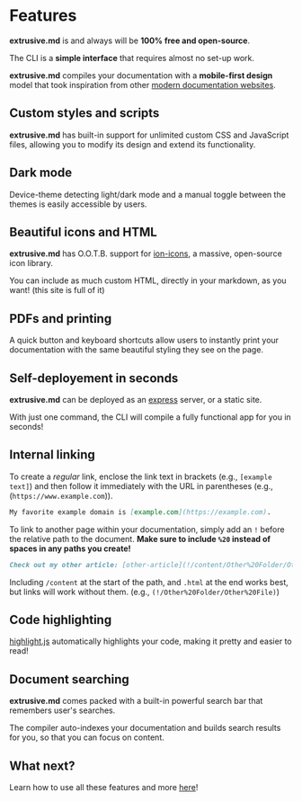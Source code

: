 # Features

**extrusive.md** is and always will be **100% free and open-source**.

The CLI is a **simple interface** that requires almost no set-up work.

**extrusive.md** compiles your documentation with a **mobile-first design** model that took inspiration from other <a href="https://react.dev/" target="_blank" rel="noreferrer noopener">modern documentation websites</a>.

## Custom styles and scripts

**extrusive.md** has built-in support for unlimited custom CSS and JavaScript files, allowing you to modify its design and extend its functionality.

## Dark mode

Device-theme detecting light/dark mode and a manual toggle between the themes is easily accessible by users.

## Beautiful icons and HTML

**extrusive.md** has O.O.T.B. support for <a href="https://ionic.io/ionicons" target="_blank" rel="noreferrer noopener">ion-icons</a>, a massive, open-source icon library.

You can include as much custom HTML, directly in your markdown, as you want! (this site is full of it)

## PDFs and printing

A quick button and keyboard shortcuts allow users to instantly print your documentation with the same beautiful styling they see on the page.

## Self-deployement in seconds

**extrusive.md** can be deployed as an <a href="https://expressjs.com/" target="_blank" rel="noopener noreferer">express</a> server, or a static site.

With just one command, the CLI will compile a fully functional app for you in seconds!

## Internal linking

To create a _regular_ link, enclose the link text in brackets (e.g., `[example text]`) and then follow it immediately with the URL in parentheses (e.g., (`https://www.example.com`)).

```markdown
My favorite example domain is [example.com](https://example.com).
```

To link to another page within your documentation, simply add an `!` before the relative path to the document. **Make sure to include `%20` instead of spaces in any paths you create!**

```markdown
Check out my other article: [other-article](!/content/Other%20Folder/Other%20File.html)
```

Including `/content` at the start of the path, and `.html` at the end works best, but links will work without them. (e.g., `(!/Other%20Folder/Other%20File)`)

## Code highlighting

<a href="https://highlightjs.org/" target="_blank" rel="noreferrer noopener">highlight.js</a> automatically highlights your code, making it pretty and easier to read!

## Document searching

**extrusive.md** comes packed with a built-in powerful search bar that remembers user's searches.

The compiler auto-indexes your documentation and builds search results for you, so that you can focus on content.

## What next?

Learn how to use all these features and more [here](!/Get%20Started/Quick%20Start)!
